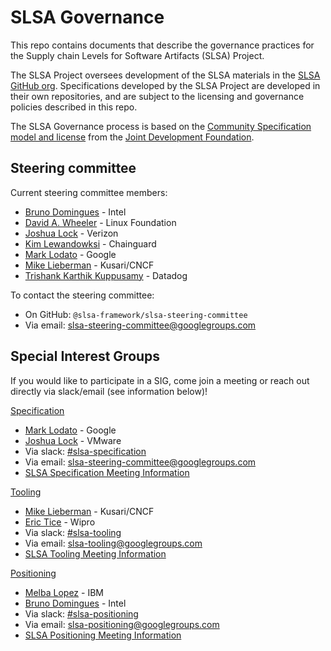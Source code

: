 # SLSA Governance

This repo contains documents that describe the governance practices for the Supply chain Levels for Software Artifacts (SLSA) Project.

The SLSA Project oversees development of the SLSA materials in the [SLSA GitHub org](https://github.com/slsa-framework). Specifications developed by the SLSA Project are developed in their own repositories, and are subject to the licensing and governance policies described in this repo.

The SLSA Governance process is based on the [Community Specification model and license](https://github.com/CommunitySpecification/1.0) from the [Joint Development Foundation](https://www.jointdevelopment.org).

## Steering committee

Current steering committee members:

-   [Bruno Domingues](https://github.com/brunodom) - Intel
-   [David A. Wheeler](https://github.com/david-a-wheeler) - Linux Foundation
-   [Joshua Lock](https://github.com/joshuagl) - Verizon
-   [Kim Lewandowksi](https://github.com/kimsterv) - Chainguard
-   [Mark Lodato](https://github.com/MarkLodato) - Google
-   [Mike Lieberman](https://github.com/mlieberman85) - Kusari/CNCF
-   [Trishank Karthik Kuppusamy](https://github.com/trishankatdatadog) - Datadog

To contact the steering committee:

-   On GitHub: `@slsa-framework/slsa-steering-committee`
-   Via email: slsa-steering-committee@googlegroups.com

## Special Interest Groups
If you would like to participate in a SIG, come join a meeting or reach out directly via slack/email (see information below)!

[Specification](9._SIG_Charter_-_Specification.md)
-   [Mark Lodato](https://github.com/MarkLodato) - Google
-   [Joshua Lock](https://github.com/joshuagl) - VMware
-   Via slack: [#slsa-specification](https://openssf.slack.com/archives/C03NUSAPKC6)
-   Via email: slsa-steering-committee@googlegroups.com  
-   [SLSA Specification Meeting Information](https://docs.google.com/document/d/1kMP62o3KI0IqjPRSNtUqADodBqpEL_wlL1PEOsl6u20/edit#heading=h.yfiy9b23vayj)

[Tooling](11._SIG_Charter_-_Tooling.md)
-   [Mike Lieberman](https://github.com/mlieberman85) - Kusari/CNCF
-   [Eric Tice](https://github.com/erictice) - Wipro
-   Via slack: [#slsa-tooling](https://openssf.slack.com/archives/C03PDLFET5W)
-   Via email: slsa-tooling@googlegroups.com
-   [SLSA Tooling Meeting Information](https://docs.google.com/document/d/15Xp8-0Ff_BPg_LMKr1RIKtwAavXGdrgb1BoX4Cl2bE4/edit#heading=h.yfiy9b23vayj)

[Positioning](10._SIG_Charter_-_Positioning.md)
-   [Melba Lopez](https://github.com/melba-lopez) - IBM
-   [Bruno Domingues](https://github.com/brunodom) - Intel
-   Via slack: [#slsa-positioning](https://openssf.slack.com/archives/C03NSDSQJ92)
-   Via email: slsa-positioning@googlegroups.com
-   [SLSA Positioning Meeting Information](https://docs.google.com/document/d/1tpPOXVzNSwtpWA7cXhTPLAO6HIP50obUvoP85XqgVHM/edit#heading=h.yfiy9b23vayj)
